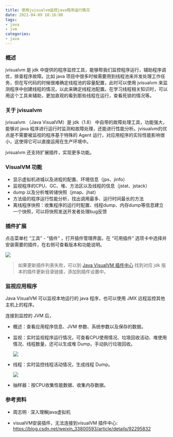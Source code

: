 ```yaml
---
title: 使用jvisualvm监控java程序运行情况
date: 2021-04-09 18:16:08
tags:
- java
- jvm
categories:
- java
---
```


### 概述

jvisualvm 是 jdk 中提供的程序监控工具，能够帮我们监控程序运行，辅助程序调优，排查程序故障。比如 java 项目中很多时候需要用到线程池来并发处理工作任务，但在写代码的时候很难确定线程池的容量配置，此时可以使用 jvisualvm 来监测程序中创建线程的情况，以此来确定线程池配置。在学习线程相关知识时，可以用这个工具来辅助，更加直观的看到那些线程在运行，查看死锁的情况等。



### 关于 jvisualvm

jvisualvm （Java VisualVM）是 jdk（1.8） 中自带的故障处理工具，功能强大，能够对 java 程序进行运行时监测和故障处理，还能进行性能分析。jvisualvm的优点是不需要被监视的程序基于特殊的 Agent 运行，对应用程序的实际性能影响很小，这使得它可以直接运用在生产环境中。

jvisualvm 还支持扩展插件，实现更多功能。



<!-- more -->

### VisualVM 功能

- 显示虚拟机进城以及进程的配置、环境信息（jps、jinfo）
- 监视程序的CPU、GC、堆、方法区以及线程的信息（jstat、jstack）
- dump 以及分析堆转储快照（jmap、jhat）
- 方法级的程序运行性能分析，找出调用最多、运行时间最长的方法
- 离线程序快照：收集程序的运行时配置、线程dump、内存dump等信息建立一个快照，可以将快照发送开发者处理bug反馈



### 插件扩展

点击菜单栏 “工具” - “插件” ，打开插件管理界面，在 “可用插件” 选项卡中选择并安装需要的插件，在右侧可查看版本和功能说明。

![](http://blog-images.qiniu.wqf31415.xyz/jvisualvm_plug.png)

>如果更新插件列表失败，可以到 [Java VisualVM 插件中心](https://visualvm.github.io/pluginscenters.html) 找到对应 jdk 版本的插件更新目录链接，添加到插件设置中。



### 监视应用程序

Java VisualVM 可以监视本地运行的 java 程序，也可以使用 JMX 远程监控其他主机上的程序。

连接到监控的 JVM 后，

- 概述：查看应用程序信息、JVM 参数、系统参数以及保存的数据。

- 监视：实时监视程序运行情况，可查看CPU使用情况、垃圾回收活动、堆使用情况、线程数量，还可以生成堆 Dump，手动执行垃圾回收。

  ![](http://blog-images.qiniu.wqf31415.xyz/jvisualvm_monitor_springboot.png)

  

- 线程：实时监控线程活动情况，生成线程 Dump。

  ![](http://blog-images.qiniu.wqf31415.xyz/jvisualvm_thread.png)

  

- 抽样器：按CPU收集性能数据、收集内存数据。



### 参考资料

- 周志明 · 深入理解java虚拟机

- visualVM安装插件，无法连接到visualVM 插件中心: <https://blog.csdn.net/weixin_33800593/article/details/92295832> 

